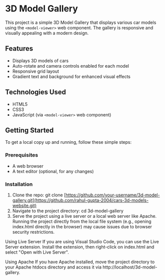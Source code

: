 # 3D Model Gallery

This project is a simple 3D Model Gallery that displays various car models using the `<model-viewer>` web component. The gallery is responsive and visually appealing with a modern design.

## Features

- Displays 3D models of cars
- Auto-rotate and camera controls enabled for each model
- Responsive grid layout
- Gradient text and background for enhanced visual effects

## Technologies Used

- HTML5
- CSS3
- JavaScript (via `<model-viewer>` web component)

## Getting Started

To get a local copy up and running, follow these simple steps:

### Prerequisites

- A web browser
- A text editor (optional, for any changes)

### Installation

1. Clone the repo:
   git clone [https://github.com/your-username/3d-model-gallery.git](https://github.com/rahul-gupta-2004/cars-3d-models-website.git)
2. Navigate to the project directory:
   cd 3d-model-gallery
3. Serve the project using a live server or a local web server like Apache. Running the project directly from the local file system (e.g., opening index.html directly in the browser) may cause issues due to browser security restrictions.

Using Live Server
If you are using Visual Studio Code, you can use the Live Server extension. Install the extension, then right-click on index.html and select "Open with Live Server".

Using Apache
If you have Apache installed, move the project directory to your Apache htdocs directory and access it via http://localhost/3d-model-gallery.
